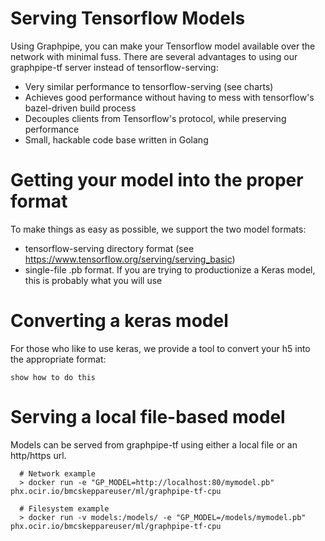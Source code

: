 # Serving Tensorflow Models
Using Graphpipe, you can make your Tensorflow model available over the
network with minimal fuss.  There are several advantages to using our
graphpipe-tf server instead of tensorflow-serving:

* Very similar performance to tensorflow-serving (see charts)
* Achieves good performance without having to mess with tensorflow's
  bazel-driven build process
* Decouples clients from Tensorflow's protocol, while preserving performance 
* Small, hackable code base written in Golang

# Getting your model into the proper format
To make things as easy as possible, we support the two model formats:

* tensorflow-serving directory format (see https://www.tensorflow.org/serving/serving_basic)
* single-file .pb format.  If you are trying to productionize a Keras model,
  this is probably what you will use

# Converting a keras model
For those who like to use keras, we provide a tool to convert your h5 into the
 appropriate format:


```
show how to do this

```

# Serving a local file-based model
Models can be served from graphpipe-tf using either a local file or an
http/https url.


```
  # Network example
  > docker run -e "GP_MODEL=http://localhost:80/mymodel.pb" phx.ocir.io/bmcskeppareuser/ml/graphpipe-tf-cpu

  # Filesystem example
  > docker run -v models:/models/ -e "GP_MODEL=/models/mymodel.pb" phx.ocir.io/bmcskeppareuser/ml/graphpipe-tf-cpu
```
